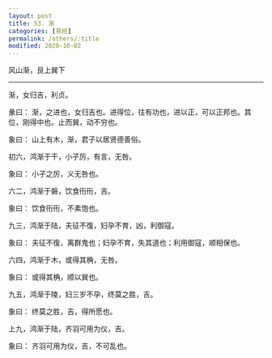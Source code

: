 ```yaml
---
layout: post
title: 53. 渐
categories: [易经]
permalink: /others/:title
modified: 2020-10-02
---
```


风山渐，艮上巽下

---

渐，女归吉，利贞。

彖曰： 渐，之进也，女归吉也。进得位，往有功也，进以正，可以正邦也。其位，刚得中也。止而巽，动不穷也。

象曰： 山上有木，渐，君子以居贤德善俗。

初六，鸿渐于干，小子厉，有言，无咎。

象曰： 小子之厉，义无咎也。

六二，鸿渐于磐，饮食衎衎，吉。

象曰： 饮食衎衎，不素饱也。

九三，鸿渐于陆，夫征不復，妇孕不育，凶，利御寇。

象曰： 夫征不復，离群鬼也；妇孕不育，失其道也；利用御寇，顺相保也。

六四，鸿渐于木，或得其桷，无咎。

象曰： 或得其桷，顺以巽也。

九五，鸿渐于陵，妇三岁不孕，终莫之胜，吉。

象曰： 终莫之胜，吉，得所愿也。

上九，鸿渐于陆，齐羽可用为仪，吉。

象曰： 齐羽可用为仪，吉，不可乱也。
